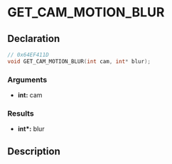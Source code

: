 # GET_CAM_MOTION_BLUR

## Declaration
```cpp
// 0x64EF411D
void GET_CAM_MOTION_BLUR(int cam, int* blur);
```

### Arguments
- **int:** cam

### Results
- **int\*:** blur

## Description
